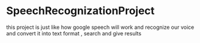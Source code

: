 # SpeechRecognizationProject
this project is just like how google speech will work and recognize our voice and convert it into text format , search and give results
